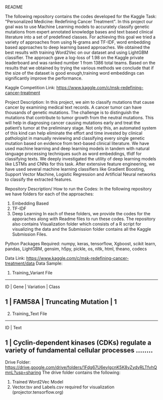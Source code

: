 README

The following repository contains the codes developed for the Kaggle Task: "Personalized Medicine: Redefining Cancer Treatment".
In this project our goal was to use Machine Learning models to accurately classify genetic mutations from expert 
annotated knowledge bases and text based clinical literature into a set of predefined classes.
For achieving this goal we tried a variety of approaches from using N-grams and TF-IDF,
word embedding based approaches to deep learning based approaches. We obtained the best results with training Word2Vec
on our dataset and using LightGBM classifier. The approach gave a log-loss of 1.98 on the Kaggle private leaderboard and
was ranked number 1 from 1386 total teams. Based on the results that we obtained by trying the various
methods we conclude that if the size of the dataset is good enough,training word embeddings can significantly improve the performance.

Kaggle Competition Link: https://www.kaggle.com/c/msk-redefining-cancer-treatment

Project Description: In this project, we aim to classify mutations that cause cancer by examining medical text records.  A cancer tumor can have thousands of genetic mutations. The challenge is to distinguish the mutations that contribute to tumor growth from the neutral mutations. This will help in diagnosing cancer causing mutations early and treat the patient’s tumor at the preliminary stage. Not only this, an automated system of this kind can help eliminate the effort and time invested by clinical pathologist in manually reviewing and classifying every single genetic mutation based on evidence from text-based clinical literature. We have used machine learning and deep learning models in tandem with natural language processing techniques such as word embeddings, tfidf for classifying texts. We deeply investigated the utility of deep learning models like LSTMs and CNNs for this task. After extensive feature engineering, we have used several machine learning classifiers like Gradient Boosting, Support Vector Machine, Logistic Regression and Artificial Neural networks to classify the extracted features.

Repository Description/ How to run the Codes: 
In the following repository we have folders for each of the approaches:
  1. Embedding Based
  2. TF-IDF 
  3. Deep Learning
  In each of these folders, we provide the codes for the apporaches along with Readme files to run these codes.
 The repository also contains Visualization folder which consists of a R script for visualizing the data and the Submission folder contains all the Kaggle Submission Files.  

Python Packages Required:
numpy, keras, tensorflow, Xgboost, scikit learn, pandas, LightGBM, gensim, h5py, pickle, os, nltk, html, theano, codecs

Data Link: https://www.kaggle.com/c/msk-redefining-cancer-treatment/data
Data Sample: 
1. Training_Variant File
-----------------------------------
ID | Gene | Variation | Class

1  | FAM58A | Truncating Mutation | 1   
-----------------------------------
2. Training_Text File
-----------------------------------
ID | Text

1  | Cyclin-dependent kinases (CDKs) regulate a variety of fundamental cellular processes ........
-----------------------------------

Drive Folder: https://drive.google.com/drive/folders/1Fdg67U6eylgcnK5K8yZydyRLTfvhQmnL?usp=sharing
The drive folder contains the following:
1. Trained Word2Vec Model
2. Vector.tsv and Labels.csv required for visualization (projector.tensorflow.org)




